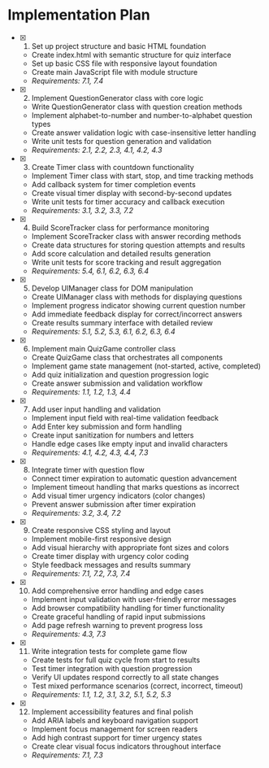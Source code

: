 # Implementation Plan

- [x] 1. Set up project structure and basic HTML foundation





  - Create index.html with semantic structure for quiz interface
  - Set up basic CSS file with responsive layout foundation
  - Create main JavaScript file with module structure
  - _Requirements: 7.1, 7.4_

- [x] 2. Implement QuestionGenerator class with core logic





  - Write QuestionGenerator class with question creation methods
  - Implement alphabet-to-number and number-to-alphabet question types
  - Create answer validation logic with case-insensitive letter handling
  - Write unit tests for question generation and validation
  - _Requirements: 2.1, 2.2, 2.3, 4.1, 4.2, 4.3_

- [x] 3. Create Timer class with countdown functionality










  - Implement Timer class with start, stop, and time tracking methods
  - Add callback system for timer completion events
  - Create visual timer display with second-by-second updates
  - Write unit tests for timer accuracy and callback execution
  - _Requirements: 3.1, 3.2, 3.3, 7.2_

- [x] 4. Build ScoreTracker class for performance monitoring



  - Implement ScoreTracker class with answer recording methods
  - Create data structures for storing question attempts and results
  - Add score calculation and detailed results generation
  - Write unit tests for score tracking and result aggregation
  - _Requirements: 5.4, 6.1, 6.2, 6.3, 6.4_

- [x] 5. Develop UIManager class for DOM manipulation





  - Create UIManager class with methods for displaying questions
  - Implement progress indicator showing current question number
  - Add immediate feedback display for correct/incorrect answers
  - Create results summary interface with detailed review
  - _Requirements: 5.1, 5.2, 5.3, 6.1, 6.2, 6.3, 6.4_

- [x] 6. Implement main QuizGame controller class





  - Create QuizGame class that orchestrates all components
  - Implement game state management (not-started, active, completed)
  - Add quiz initialization and question progression logic
  - Create answer submission and validation workflow
  - _Requirements: 1.1, 1.2, 1.3, 4.4_

- [x] 7. Add user input handling and validation





  - Implement input field with real-time validation feedback
  - Add Enter key submission and form handling
  - Create input sanitization for numbers and letters
  - Handle edge cases like empty input and invalid characters
  - _Requirements: 4.1, 4.2, 4.3, 4.4, 7.3_

- [x] 8. Integrate timer with question flow





  - Connect timer expiration to automatic question advancement
  - Implement timeout handling that marks questions as incorrect
  - Add visual timer urgency indicators (color changes)
  - Prevent answer submission after timer expiration
  - _Requirements: 3.2, 3.4, 7.2_

- [x] 9. Create responsive CSS styling and layout





  - Implement mobile-first responsive design
  - Add visual hierarchy with appropriate font sizes and colors
  - Create timer display with urgency color coding
  - Style feedback messages and results summary
  - _Requirements: 7.1, 7.2, 7.3, 7.4_

- [x] 10. Add comprehensive error handling and edge cases





  - Implement input validation with user-friendly error messages
  - Add browser compatibility handling for timer functionality
  - Create graceful handling of rapid input submissions
  - Add page refresh warning to prevent progress loss
  - _Requirements: 4.3, 7.3_

- [x] 11. Write integration tests for complete game flow





  - Create tests for full quiz cycle from start to results
  - Test timer integration with question progression
  - Verify UI updates respond correctly to all state changes
  - Test mixed performance scenarios (correct, incorrect, timeout)
  - _Requirements: 1.1, 1.2, 3.1, 3.2, 5.1, 5.2, 5.3_

- [x] 12. Implement accessibility features and final polish





  - Add ARIA labels and keyboard navigation support
  - Implement focus management for screen readers
  - Add high contrast support for timer urgency states
  - Create clear visual focus indicators throughout interface
  - _Requirements: 7.1, 7.3_